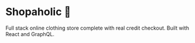 # Shopaholic :money_with_wings:
Full stack online clothing store complete with real credit checkout.
Built with React and GraphQL.